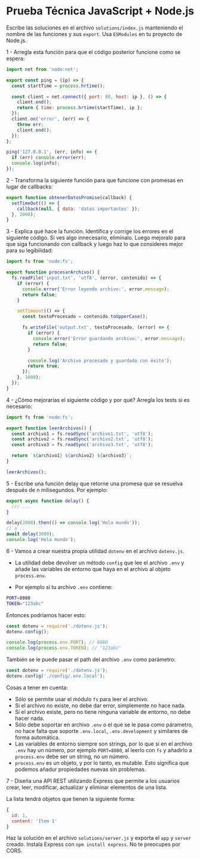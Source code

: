 # Prueba Técnica JavaScript + Node.js

Escribe las soluciones en el archivo `solutions/index.js` manteniendo el nombre de las funciones y sus `export`. Usa `ESModules` en tu proyecto de Node.js.

1 - Arregla esta función para que el código posterior funcione como se espera:

```javascript
import net from 'node:net';

export const ping = (ip) => {
  const startTime = process.hrtime();

  const client = net.connect({ port: 80, host: ip }, () => {
    client.end();
    return { time: process.hrtime(startTime), ip };
  });
  client.on('error', (err) => {
    throw err;
    client.end();
  });
};

ping('127.0.0.1', (err, info) => {
  if (err) console.error(err);
  console.log(info);
});
```

2 - Transforma la siguiente función para que funcione con promesas en lugar de callbacks:

```javascript
export function obtenerDatosPromise(callback) {
  setTimeOut(() => {
    callback(null, { data: 'datos importantes' });
  }, 2000);
}
```

3 - Explica qué hace la función. Identifica y corrige los errores en el siguiente código. Si ves algo innecesario, elimínalo. Luego mejoralo para que siga funcionando con callback y luego haz lo que consideres mejor para su legibilidad:

```javascript
import fs from 'node:fs';

export function procesarArchivo() {
  fs.readFile('input.txt', 'utf8', (error, contenido) => {
    if (error) {
      console.error('Error leyendo archivo:', error.message);
      return false;
    }

    setTimeout(() => {
      const textoProcesado = contenido.toUpperCase();

      fs.writeFile('output.txt', textoProcesado, (error) => {
        if (error) {
          console.error('Error guardando archivo:', error.message);
          return false;
        }

        console.log('Archivo procesado y guardado con éxito');
        return true;
      });
    }, 1000);
  });
}
```

4 - ¿Cómo mejorarías el siguiente código y por qué? Arregla los tests si es necesario:

```javascript
import fs from 'node:fs';

export function leerArchivos() {
  const archivo1 = fs.readSync('archivo1.txt', 'utf8');
  const archivo2 = fs.readSync('archivo2.txt', 'utf8');
  const archivo3 = fs.readSync('archivo3.txt', 'utf8');

  return `${archivo1} ${archivo2} ${archivo3}`;
}

leerArchivos();
```

5 - Escribe una función delay que retorne una promesa que se resuelva después de n milisegundos. Por ejemplo:

```javascript
export async function delay() {
  /// ...
}

delay(3000).then(() => console.log('Hola mundo'));
// a ..
await delay(3000);
console.log('Hola mundo');
```

6 - Vamos a crear nuestra propia utilidad `dotenv` en el archivo `dotenv.js`.

- La utilidad debe devolver un método `config` que lee el archivo `.env` y añade las variables de entorno que haya en el archivo al objeto `process.env`.

- Por ejemplo si tu archivo `.env` contiene:

```sh
PORT=8080
TOKEN="123abc"
```

Entonces podríamos hacer esto:

```javascript
const dotenv = require('./dotenv.js');
dotenv.config();

console.log(process.env.PORT); // 8080
console.log(process.env.TOKEN); // "123abc"
```

También se le puede pasar el path del archivo `.env` como parámetro:

```javascript
const dotenv = require('./dotenv.js');
dotenv.config('./config/.env.local');
```

Cosas a tener en cuenta:

- Sólo se permite usar el módulo `fs` para leer el archivo.
- Si el archivo no existe, no debe dar error, simplemente no hace nada.
- Si el archivo existe, pero no tiene ninguna variable de entorno, no debe hacer nada.
- Sólo debe soportar en archivo `.env` o el que se le pasa como párametro, no hace falta que soporte `.env.local`, `.env.development` y similares de forma automática.
- Las variables de entorno siempre son strings, por lo que si en el archivo `.env` hay un número, por ejemplo `PORT=8080`, al leerlo con `fs` y añadirlo a `process.env` debe ser un string, no un número.
- `process.env` es un objeto, y por lo tanto, es mutable. Esto significa que podemos añadur propiedades nuevas sin problemas.

7 - Diseña una API REST utilizando Express que permite a los usuarios crear, leer, modificar, actualizar y eliminar elementos de una lista.

La lista tendrá objetos que tienen la siguiente forma:

```javascript
{
  id: 1,
  content: 'Item 1'
}
```

Haz la solución en el archivo `solutions/server.js` y exporta el `app` y `server` creado. Instala Express con `npm install express`. No te preocupes por CORS.
